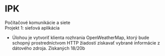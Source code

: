 # IPK
Počítačové komunikácie a siete  
Projekt 1: sieťová aplikácia  
- Úlohou je vytvoriť klienta rozhrania OpenWeatherMap, ktorý bude schopný prostredníctvom HTTP žiadostí získavať vybrané informácie z dátového zdroja.
Získaných 18/20b
